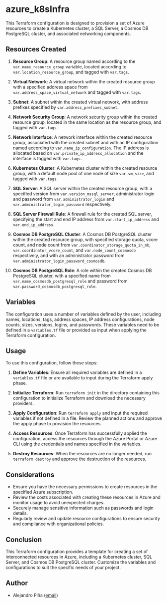 # azure_k8sInfra

This Terraform configuration is designed to provision a set of Azure resources to create a Kubernetes cluster, a SQL Server, a Cosmos DB PostgreSQL cluster, and associated networking components.

## Resources Created

1. **Resource Group**: A resource group named according to the `var.name_resource_group` variable, located according to `var.location_resource_group`, and tagged with `var.tags`.

2. **Virtual Network**: A virtual network within the created resource group with a specified address space from `var.address_space_virtual_network` and tagged with `var.tags`.

3. **Subnet**: A subnet within the created virtual network, with address prefixes specified by `var.address_prefixes_subnet`.

4. **Network Security Group**: A network security group within the created resource group, located in the same location as the resource group, and tagged with `var.tags`.

5. **Network Interface**: A network interface within the created resource group, associated with the created subnet and with an IP configuration named according to `var.name_ip_configuration`. The IP address is allocated based on `var.private_ip_address_allocation` and the interface is tagged with `var.tags`.

6. **Kubernetes Cluster**: A Kubernetes cluster within the created resource group, with a default node pool of one node of size `var.vm_size`, and tagged with `var.tags`.

7. **SQL Server**: A SQL server within the created resource group, with a specified version from `var.version_mssql_server`, administrator login and password from `var.administrator_login` and `var.administrator_login_password` respectively.

8. **SQL Server Firewall Rule**: A firewall rule for the created SQL server, specifying the start and end IP address from `var.start_ip_address` and `var.end_ip_address`.

9. **Cosmos DB PostgreSQL Cluster**: A Cosmos DB PostgreSQL cluster within the created resource group, with specified storage quota, vcore count, and node count from `var.coordinator_storage_quota_in_mb`, `var.coordinator_vcore_count`, and `var.node_count_cosmosdb` respectively, and with an administrator password from `var.administrator_login_password_cosmosdb`.

10. **Cosmos DB PostgreSQL Role**: A role within the created Cosmos DB PostgreSQL cluster, with a specified name from `var.name_cosmosdb_postgresql_role` and password from `var.password_cosmosdb_postgresql_role`.

## Variables

The configuration uses a number of variables defined by the user, including names, locations, tags, address spaces, IP address configurations, node counts, sizes, versions, logins, and passwords. These variables need to be defined in a `variables.tf` file or provided as input when applying the Terraform configuration.

## Usage

To use this configuration, follow these steps:

1. **Define Variables**: Ensure all required variables are defined in a `variables.tf` file or are available to input during the Terraform apply phase.

2. **Initialize Terraform**: Run `terraform init` in the directory containing this configuration to initialize Terraform and download the necessary providers.

3. **Apply Configuration**: Run `terraform apply` and input the required variables if not defined in a file. Review the planned actions and approve the apply phase to provision the resources.

4. **Access Resources**: Once Terraform has successfully applied the configuration, access the resources through the Azure Portal or Azure CLI using the credentials and names specified in the variables.

5. **Destroy Resources**: When the resources are no longer needed, run `terraform destroy` and approve the destruction of the resources.

## Considerations

- Ensure you have the necessary permissions to create resources in the specified Azure subscription.
- Review the costs associated with creating these resources in Azure and monitor usage to avoid unexpected charges.
- Securely manage sensitive information such as passwords and login details.
- Regularly review and update resource configurations to ensure security and compliance with organizational policies.

## Conclusion

This Terraform configuration provides a template for creating a set of interconnected resources in Azure, including a Kubernetes cluster, SQL Server, and Cosmos DB PostgreSQL cluster. Customize the variables and configurations to suit the specific needs of your project.

## Author

- Alejandro Piña ([email](mailto:alexander.pinna@protonmail.com))